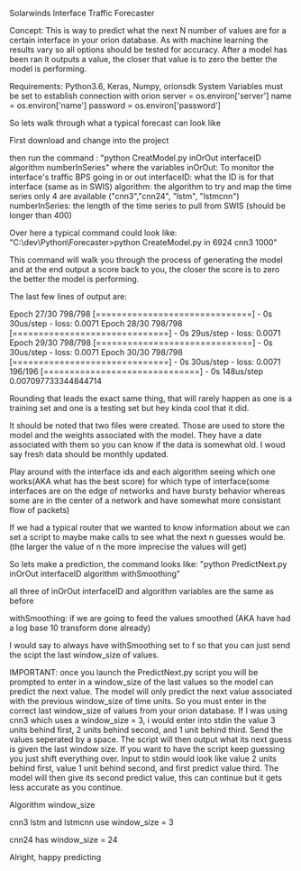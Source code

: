 Solarwinds Interface Traffic Forecaster 

Concept: This is way to predict what the next N number of values are for a certain interface in your orion database. As with machine learning the results vary so all options should be tested for accuracy. After a model has been ran it outputs a value, the closer that value is to zero the better the model is performing.

Requirements: Python3.6, Keras, Numpy, orionsdk
System Variables must be set to establish connection with orion 
server = os.environ['server']
name = os.environ['name']
password = os.environ['password']

So lets walk through what a typical forecast can look like

First download and change into the project 

then run the command :
"python CreatModel.py inOrOut interfaceID algorithm numberInSeries"
where the variables
inOrOut: To monitor the  interface's traffic BPS going in or out 
interfaceID: what the ID is for that interface (same as in SWIS)
algorithm: the algorithm to try and map the time series only 4 are available ("cnn3","cnn24", "lstm", "lstmcnn")
numberInSeries: the length of the time series to pull from SWIS (should be longer than 400)

Over here a typical command could look like: 
"C:\dev\Python\Forecaster>python CreateModel.py in 6924 cnn3 1000"

This command will walk you through the process of generating the model and at the end output a score back to you, the closer the score is to zero the better the model is performing. 

The last few lines of output are:


Epoch 27/30
798/798 [==============================] - 0s 30us/step - loss: 0.0071
Epoch 28/30
798/798 [==============================] - 0s 29us/step - loss: 0.0071
Epoch 29/30
798/798 [==============================] - 0s 30us/step - loss: 0.0071
Epoch 30/30
798/798 [==============================] - 0s 30us/step - loss: 0.0071
196/196 [==============================] - 0s 148us/step
0.007097733344844714

Rounding that leads the exact same thing, that will rarely happen as one is a training set and one is a testing set but hey kinda cool that it did. 

It should be noted that two files were created. 
Those are used to store the model and the weights associated with the model. 
They have a date associated with them so you can know if the data is somewhat old. I woud say fresh data should be monthly updated. 

Play around with the interface ids and each algorithm seeing which one works(AKA what has the best score) for which type of interface(some interfaces are on the edge of networks and have bursty behavior whereas some are in the center of a network and have somewhat more consistant flow of packets)

If we had a typical router that we wanted to know information about we can set a script to maybe make calls to see what the next n guesses would be. (the larger the value of n the more imprecise the values will get)

So lets make a prediction, the command looks like:
"python PredictNext.py inOrOut interfaceID algorithm withSmoothing"

all three of inOrOut interfaceID and algorithm variables are the same as before

withSmoothing: if we are going to feed the values smoothed (AKA have had a log base 10 transform done already)

I would say to always have withSmoothing set to f so that you can just send the scipt the last window_size of values. 

IMPORTANT: once you launch the PredictNext.py script you will be prompted to enter in a window_size of the last values so the model can predict the next value. The model will only predict the next value associated with the previous window_size of time units. So you must enter in the correct last window_size of values from your orion database. If I was using cnn3 which uses a window_size = 3, i would enter into stdin the value 3 units behind first, 2 units behind second, and 1 unit behind third. Send the values seperated by a space. The script will then output what its next guess is given the last window size. If you want to have the script keep guessing you just shift everything over. Input to stdin would look like value 2 units behind first, value 1 unit behind second, and first predict value third. The model will then give its second predict value, this can continue but it gets less accurate as you continue. 

Algorithm window_size 

cnn3 lstm and lstmcnn use window_size = 3

cnn24 has window_size = 24



Alright, happy predicting 